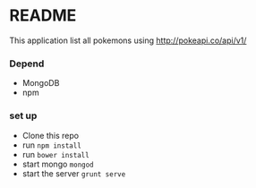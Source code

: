 # README #

This application list all pokemons using http://pokeapi.co/api/v1/

### Depend ###
* MongoDB
* npm

### set up ###

* Clone this repo
* run ```npm install```
* run ```bower install```
* start mongo ```mongod```
* start the server  ```grunt serve```
